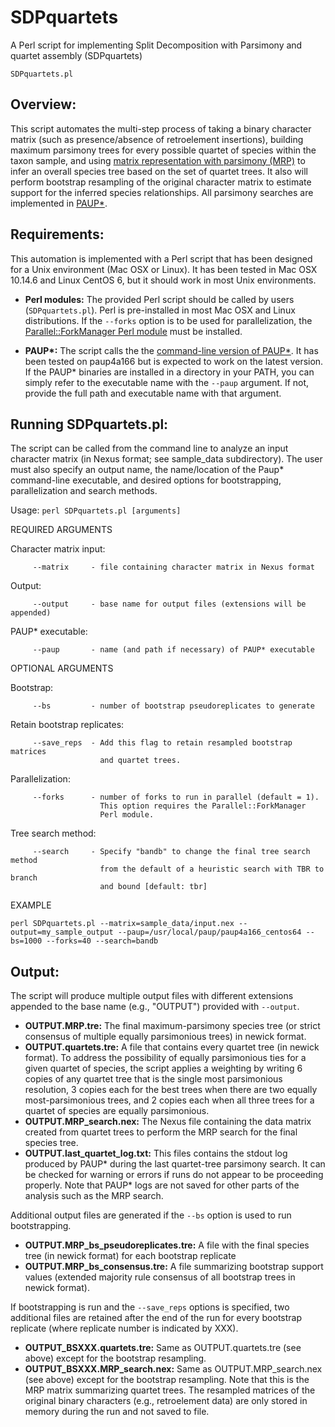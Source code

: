 # SDPquartets
A Perl script for implementing Split Decomposition with Parsimony and quartet assembly (SDPquartets) 

`SDPquartets.pl`

## Overview: 
This script automates the multi-step process of taking a binary character matrix (such as presence/absence of retroelement insertions), building maximum parsimony trees for every possible quartet of species within the taxon sample, and using [matrix representation with parsimony (MRP)](https://www.sciencedirect.com/science/article/pii/105579039290035F) to infer an overall species tree based on the set of quartet trees. It also will perform bootstrap resampling of the original character matrix to estimate support for the inferred species relationships. All parsimony searches are implemented in [PAUP\*](https://paup.phylosolutions.com/).

## Requirements: 

This automation is implemented with a Perl script that has been designed for a Unix environment (Mac OSX or Linux). It has been tested in Mac OSX 10.14.6 and Linux CentOS 6, but it should work in most Unix environments.

- **Perl modules:** The provided Perl script should be called by users (`SDPquartets.pl`). Perl is pre-installed in most Mac OSX and Linux distributions. If the `--forks` option is to be used for parallelization, the [Parallel::ForkManager Perl module](https://metacpan.org/pod/Parallel::ForkManager) must be installed.

- **PAUP\*:** The script calls the the [command-line version of PAUP\*](http://phylosolutions.com/paup-test/). It has been tested on paup4a166 but is expected to work on the latest version. If the PAUP\* binaries are installed in a directory in your PATH, you can simply refer to the executable name with the `--paup` argument. If not, provide the full path and executable name with that argument.

## Running SDPquartets.pl:
The script can be called from the command line to analyze an input character matrix (in Nexus format; see sample\_data subdirectory). The user must also specify an output name, the name/location of the Paup\* command-line executable, and desired options for bootstrapping, parallelization and search methods.

Usage: `perl SDPquartets.pl [arguments]`
   
   REQUIRED ARGUMENTS
   
   Character matrix input:
   
         --matrix     - file containing character matrix in Nexus format

   Output:
   
         --output     - base name for output files (extensions will be appended)

   PAUP\* executable:
   
         --paup       - name (and path if necessary) of PAUP* executable


   OPTIONAL ARGUMENTS

   Bootstrap:
   
         --bs         - number of bootstrap pseudoreplicates to generate
 
   Retain bootstrap replicates:
   
         --save_reps  - Add this flag to retain resampled bootstrap matrices
         				and quartet trees.
         
   Parallelization:
   
         --forks      - number of forks to run in parallel (default = 1).
                        This option requires the Parallel::ForkManager
                        Perl module.

   Tree search method:
   
         --search     - Specify "bandb" to change the final tree search method
         				from the default of a heuristic search with TBR to branch
         				and bound [default: tbr]
   
   EXAMPLE
   
   `perl SDPquartets.pl --matrix=sample_data/input.nex --output=my_sample_output --paup=/usr/local/paup/paup4a166_centos64 --bs=1000 --forks=40 --search=bandb`
              
## Output:
The script will produce multiple output files with different extensions appended to the base name (e.g., "OUTPUT") provided with `--output`.

- **OUTPUT.MRP.tre:** The final maximum-parsimony species tree (or strict consensus of multiple equally parsimonious trees) in newick format.
- **OUTPUT.quartets.tre:** A file that contains every quartet tree (in newick format). To address the possibility of equally parsimonious ties for a given quartet of species, the script applies a weighting by writing 6 copies of any quartet tree that is the single most parsimonious resolution, 3 copies each for the best trees when there are two equally most-parsimonious trees, and 2 copies each when all three trees for a quartet of species are equally parsimonious.
- **OUTPUT.MRP_search.nex:** The Nexus file containing the data matrix created from quartet trees to perform the MRP search for the final species tree.
- **OUTPUT.last_quartet_log.txt:** This files contains the stdout log produced by PAUP\* during the last quartet-tree parsimony search. It can be checked for warning or errors if runs do not appear to be proceeding properly. Note that PAUP\* logs are not saved for other parts of the analysis such as the MRP search.

Additional output files are generated if the `--bs` option is used to run bootstrapping.

- **OUTPUT.MRP_bs_pseudoreplicates.tre:** A file with the final species tree (in newick format) for each bootstrap replicate
- **OUTPUT.MRP_bs_consensus.tre:** A file summarizing bootstrap support values (extended majority rule consensus of all bootstrap trees in newick format).

If bootstrapping is run and the `--save_reps` options is specified, two additional files are retained after the end of the run for every bootstrap replicate (where replicate number is indicated by XXX).

- **OUTPUT_BSXXX.quartets.tre:** Same as OUTPUT.quartets.tre (see above) except for the bootstrap resampling.
- **OUTPUT_BSXXX.MRP_search.nex:** Same as OUTPUT.MRP_search.nex (see above) except for the bootstrap resampling. Note that this is the MRP matrix summarizing quartet trees. The resampled matrices of the original binary characters (e.g., retroelement data) are only stored in memory during the run and not saved to file.
